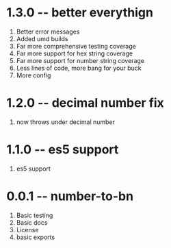 # 1.3.0 -- better everythign

1. Better error messages
2. Added umd builds
3. Far more comprehensive testing coverage
4. Far more support for hex string coverage
5. Far more support for number string coverage
6. Less lines of code, more bang for your buck
7. More config

# 1.2.0 -- decimal number fix

1. now throws under decimal number

# 1.1.0 -- es5 support

1. es5 support

# 0.0.1 -- number-to-bn

1. Basic testing
2. Basic docs
3. License
4. basic exports
